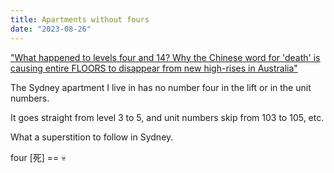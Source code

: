 ```yaml
---
title: Apartments without fours
date: "2023-08-26"
---
```


["What happened to levels four and 14? Why the Chinese word for 'death' is causing entire FLOORS to disappear from new high-rises in Australia"](https://www.dailymail.co.uk/news/article-3481168/New-Sydney-apartment-building-deliberately-left-floors-number-four-sounds-similar-death-Chinese.html)

The Sydney apartment I live in has no number four in the lift or in the unit numbers.

It goes straight from level 3 to 5, and unit numbers skip from 103 to 105, etc.

What a superstition to follow in Sydney.

four [死] == 💀

